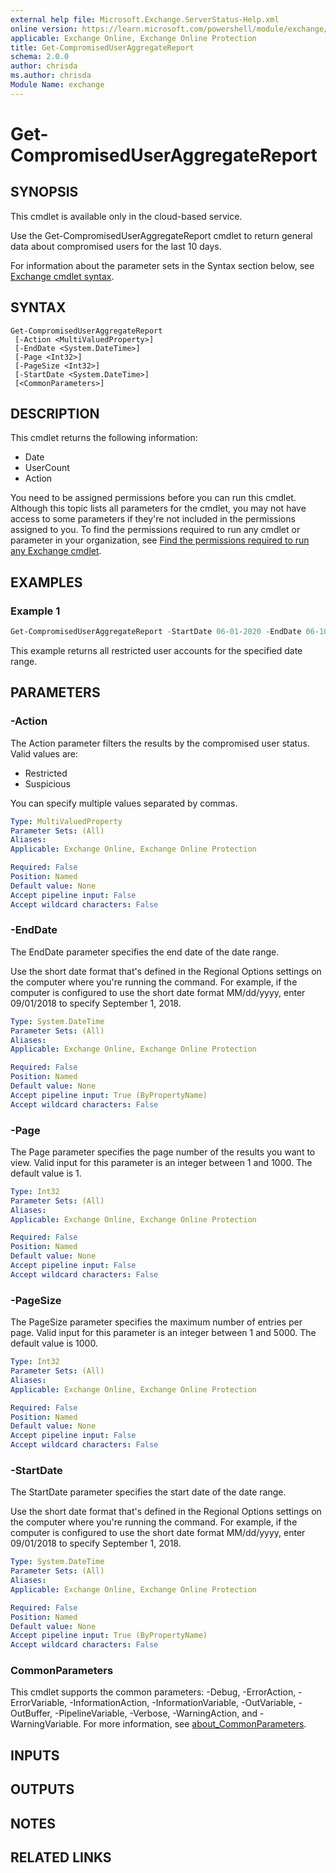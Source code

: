```yaml
---
external help file: Microsoft.Exchange.ServerStatus-Help.xml
online version: https://learn.microsoft.com/powershell/module/exchange/get-compromiseduseraggregatereport
applicable: Exchange Online, Exchange Online Protection
title: Get-CompromisedUserAggregateReport
schema: 2.0.0
author: chrisda
ms.author: chrisda
Module Name: exchange
---
```


# Get-CompromisedUserAggregateReport

## SYNOPSIS
This cmdlet is available only in the cloud-based service.

Use the Get-CompromisedUserAggregateReport cmdlet to return general data about compromised users for the last 10 days.

For information about the parameter sets in the Syntax section below, see [Exchange cmdlet syntax](https://learn.microsoft.com/powershell/exchange/exchange-cmdlet-syntax).

## SYNTAX

```
Get-CompromisedUserAggregateReport
 [-Action <MultiValuedProperty>]
 [-EndDate <System.DateTime>]
 [-Page <Int32>]
 [-PageSize <Int32>]
 [-StartDate <System.DateTime>]
 [<CommonParameters>]
```

## DESCRIPTION
This cmdlet returns the following information:

- Date
- UserCount
- Action

You need to be assigned permissions before you can run this cmdlet. Although this topic lists all parameters for the cmdlet, you may not have access to some parameters if they're not included in the permissions assigned to you. To find the permissions required to run any cmdlet or parameter in your organization, see [Find the permissions required to run any Exchange cmdlet](https://learn.microsoft.com/powershell/exchange/find-exchange-cmdlet-permissions).

## EXAMPLES

### Example 1
```powershell
Get-CompromisedUserAggregateReport -StartDate 06-01-2020 -EndDate 06-10-2020 -Action Restricted
```

This example returns all restricted user accounts for the specified date range.

## PARAMETERS

### -Action
The Action parameter filters the results by the compromised user status. Valid values are:

- Restricted
- Suspicious

You can specify multiple values separated by commas.

```yaml
Type: MultiValuedProperty
Parameter Sets: (All)
Aliases:
Applicable: Exchange Online, Exchange Online Protection

Required: False
Position: Named
Default value: None
Accept pipeline input: False
Accept wildcard characters: False
```

### -EndDate
The EndDate parameter specifies the end date of the date range.

Use the short date format that's defined in the Regional Options settings on the computer where you're running the command. For example, if the computer is configured to use the short date format MM/dd/yyyy, enter 09/01/2018 to specify September 1, 2018.

```yaml
Type: System.DateTime
Parameter Sets: (All)
Aliases:
Applicable: Exchange Online, Exchange Online Protection

Required: False
Position: Named
Default value: None
Accept pipeline input: True (ByPropertyName)
Accept wildcard characters: False
```

### -Page
The Page parameter specifies the page number of the results you want to view. Valid input for this parameter is an integer between 1 and 1000. The default value is 1.

```yaml
Type: Int32
Parameter Sets: (All)
Aliases:
Applicable: Exchange Online, Exchange Online Protection

Required: False
Position: Named
Default value: None
Accept pipeline input: False
Accept wildcard characters: False
```

### -PageSize
The PageSize parameter specifies the maximum number of entries per page. Valid input for this parameter is an integer between 1 and 5000. The default value is 1000.

```yaml
Type: Int32
Parameter Sets: (All)
Aliases:
Applicable: Exchange Online, Exchange Online Protection

Required: False
Position: Named
Default value: None
Accept pipeline input: False
Accept wildcard characters: False
```

### -StartDate
The StartDate parameter specifies the start date of the date range.

Use the short date format that's defined in the Regional Options settings on the computer where you're running the command. For example, if the computer is configured to use the short date format MM/dd/yyyy, enter 09/01/2018 to specify September 1, 2018.

```yaml
Type: System.DateTime
Parameter Sets: (All)
Aliases:
Applicable: Exchange Online, Exchange Online Protection

Required: False
Position: Named
Default value: None
Accept pipeline input: True (ByPropertyName)
Accept wildcard characters: False
```

### CommonParameters
This cmdlet supports the common parameters: -Debug, -ErrorAction, -ErrorVariable, -InformationAction, -InformationVariable, -OutVariable, -OutBuffer, -PipelineVariable, -Verbose, -WarningAction, and -WarningVariable. For more information, see [about_CommonParameters](https://go.microsoft.com/fwlink/p/?LinkID=113216).

## INPUTS

## OUTPUTS

## NOTES

## RELATED LINKS
